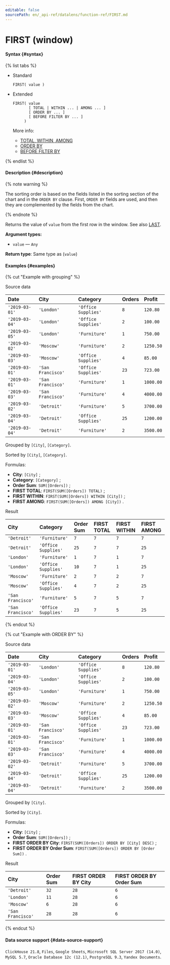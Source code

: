 ```yaml
---
editable: false
sourcePath: en/_api-ref/datalens/function-ref/FIRST.md
---
```


# FIRST (window)



#### Syntax {#syntax}

{% list tabs %}

- Standard

  ```
  FIRST( value )
  ```

- Extended

  ```
  FIRST( value
         [ TOTAL | WITHIN ... | AMONG ... ]
         [ ORDER BY ... ]
         [ BEFORE FILTER BY ... ]
       )
  ```

  More info:
  - [TOTAL, WITHIN, AMONG](window-functions.md#syntax-grouping)
  - [ORDER BY](window-functions.md#syntax-order-by)
  - [BEFORE FILTER BY](window-functions.md#syntax-before-filter-by)

{% endlist %}

#### Description {#description}

{% note warning %}

The sorting order is based on the fields listed in the sorting section of the chart and in the `ORDER BY` clause. First, `ORDER BY` fields are used, and then they are complemented by the fields from the chart.

{% endnote %}

Returns the value of `value` from the first row in the window. See also [LAST](LAST.md).

**Argument types:**
- `value` — `Any`


**Return type**: Same type as (`value`)

#### Examples {#examples}

{% cut "Example with grouping" %}


Source data

| **Date**       | **City**          | **Category**        | **Orders**   | **Profit**   |
|:---------------|:------------------|:--------------------|:-------------|:-------------|
| `'2019-03-01'` | `'London'`        | `'Office Supplies'` | `8`          | `120.80`     |
| `'2019-03-04'` | `'London'`        | `'Office Supplies'` | `2`          | `100.00`     |
| `'2019-03-05'` | `'London'`        | `'Furniture'`       | `1`          | `750.00`     |
| `'2019-03-02'` | `'Moscow'`        | `'Furniture'`       | `2`          | `1250.50`    |
| `'2019-03-03'` | `'Moscow'`        | `'Office Supplies'` | `4`          | `85.00`      |
| `'2019-03-01'` | `'San Francisco'` | `'Office Supplies'` | `23`         | `723.00`     |
| `'2019-03-01'` | `'San Francisco'` | `'Furniture'`       | `1`          | `1000.00`    |
| `'2019-03-03'` | `'San Francisco'` | `'Furniture'`       | `4`          | `4000.00`    |
| `'2019-03-02'` | `'Detroit'`       | `'Furniture'`       | `5`          | `3700.00`    |
| `'2019-03-04'` | `'Detroit'`       | `'Office Supplies'` | `25`         | `1200.00`    |
| `'2019-03-04'` | `'Detroit'`       | `'Furniture'`       | `2`          | `3500.00`    |

Grouped by `[City]`, `[Category]`.

Sorted by `[City]`, `[Category]`.

Formulas:

- **City**: `[City]` ;
- **Category**: `[Category]` ;
- **Order Sum**: `SUM([Orders])` ;
- **FIRST TOTAL**: `FIRST(SUM([Orders]) TOTAL)` ;
- **FIRST WITHIN**: `FIRST(SUM([Orders]) WITHIN [City])` ;
- **FIRST AMONG**: `FIRST(SUM([Orders]) AMONG [City])` .


Result

| **City**          | **Category**        | **Order Sum**   | **FIRST TOTAL**   | **FIRST WITHIN**   | **FIRST AMONG**   |
|:------------------|:--------------------|:----------------|:------------------|:-------------------|:------------------|
| `'Detroit'`       | `'Furniture'`       | `7`             | `7`               | `7`                | `7`               |
| `'Detroit'`       | `'Office Supplies'` | `25`            | `7`               | `7`                | `25`              |
| `'London'`        | `'Furniture'`       | `1`             | `7`               | `1`                | `7`               |
| `'London'`        | `'Office Supplies'` | `10`            | `7`               | `1`                | `25`              |
| `'Moscow'`        | `'Furniture'`       | `2`             | `7`               | `2`                | `7`               |
| `'Moscow'`        | `'Office Supplies'` | `4`             | `7`               | `2`                | `25`              |
| `'San Francisco'` | `'Furniture'`       | `5`             | `7`               | `5`                | `7`               |
| `'San Francisco'` | `'Office Supplies'` | `23`            | `7`               | `5`                | `25`              |

{% endcut %}

{% cut "Example with ORDER BY" %}


Source data

| **Date**       | **City**          | **Category**        | **Orders**   | **Profit**   |
|:---------------|:------------------|:--------------------|:-------------|:-------------|
| `'2019-03-01'` | `'London'`        | `'Office Supplies'` | `8`          | `120.80`     |
| `'2019-03-04'` | `'London'`        | `'Office Supplies'` | `2`          | `100.00`     |
| `'2019-03-05'` | `'London'`        | `'Furniture'`       | `1`          | `750.00`     |
| `'2019-03-02'` | `'Moscow'`        | `'Furniture'`       | `2`          | `1250.50`    |
| `'2019-03-03'` | `'Moscow'`        | `'Office Supplies'` | `4`          | `85.00`      |
| `'2019-03-01'` | `'San Francisco'` | `'Office Supplies'` | `23`         | `723.00`     |
| `'2019-03-01'` | `'San Francisco'` | `'Furniture'`       | `1`          | `1000.00`    |
| `'2019-03-03'` | `'San Francisco'` | `'Furniture'`       | `4`          | `4000.00`    |
| `'2019-03-02'` | `'Detroit'`       | `'Furniture'`       | `5`          | `3700.00`    |
| `'2019-03-04'` | `'Detroit'`       | `'Office Supplies'` | `25`         | `1200.00`    |
| `'2019-03-04'` | `'Detroit'`       | `'Furniture'`       | `2`          | `3500.00`    |

Grouped by `[City]`.

Sorted by `[City]`.

Formulas:

- **City**: `[City]` ;
- **Order Sum**: `SUM([Orders])` ;
- **FIRST ORDER BY City**: `FIRST(SUM([Orders]) ORDER BY [City] DESC)` ;
- **FIRST ORDER BY Order Sum**: `FIRST(SUM([Orders]) ORDER BY [Order Sum])` .


Result

| **City**          | **Order Sum**   | **FIRST ORDER BY City**   | **FIRST ORDER BY Order Sum**   |
|:------------------|:----------------|:--------------------------|:-------------------------------|
| `'Detroit'`       | `32`            | `28`                      | `6`                            |
| `'London'`        | `11`            | `28`                      | `6`                            |
| `'Moscow'`        | `6`             | `28`                      | `6`                            |
| `'San Francisco'` | `28`            | `28`                      | `6`                            |

{% endcut %}


#### Data source support {#data-source-support}

`ClickHouse 21.8`, `Files`, `Google Sheets`, `Microsoft SQL Server 2017 (14.0)`, `MySQL 5.7`, `Oracle Database 12c (12.1)`, `PostgreSQL 9.3`, `Yandex Documents`.

